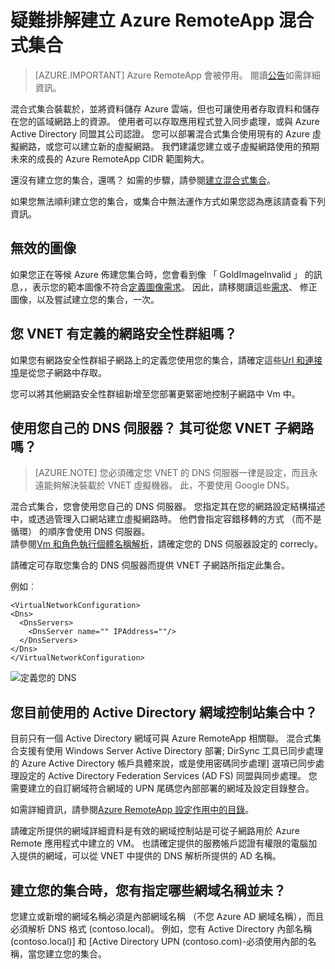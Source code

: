 
<properties
    pageTitle="疑難排解建立 RemoteApp 混合式集合 |Microsoft Azure"
    description="瞭解如何疑難排解 RemoteApp 混合式集合建立失敗"
    services="remoteapp"
    documentationCenter=""
    authors="vkbucha"
    manager="mbaldwin" />

<tags
    ms.service="remoteapp"
    ms.workload="compute"
    ms.tgt_pltfrm="na"
    ms.devlang="na"
    ms.topic="article"
    ms.date="08/15/2016"
    ms.author="elizapo" />



# <a name="troubleshoot-creating-azure-remoteapp-hybrid-collections"></a>疑難排解建立 Azure RemoteApp 混合式集合

> [AZURE.IMPORTANT]
> Azure RemoteApp 會被停用。 閱讀[公告](https://go.microsoft.com/fwlink/?linkid=821148)如需詳細資訊。

混合式集合裝載於，並將資料儲存 Azure 雲端，但也可讓使用者存取資料和儲存在您的區域網路上的資源。 使用者可以存取應用程式登入同步處理，或與 Azure Active Directory 同盟其公司認證。 您可以部署混合式集合使用現有的 Azure 虛擬網路，或您可以建立新的虛擬網路。 我們建議您建立或子虛擬網路使用的預期未來的成長的 Azure RemoteApp CIDR 範圍夠大。

還沒有建立您的集合，還嗎？ 如需的步驟，請參閱[建立混合式集合](remoteapp-create-hybrid-deployment.md)。

如果您無法順利建立您的集合，或集合中無法運作方式如果您認為應該請查看下列資訊。

## <a name="your-image-is-invalid"></a>無效的圖像 ##
如果您正在等候 Azure 佈建您集合時，您會看到像 「 GoldImageInvalid 」 的訊息，，表示您的範本圖像不符合[定義圖像需求](remoteapp-imagereqs.md)。 因此，請移閱讀這些[需求](remoteapp-imagereqs.md)、 修正圖像，以及嘗試建立您的集合，一次。



## <a name="does-your-vnet-have-network-security-groups-defined"></a>您 VNET 有定義的網路安全性群組嗎？ ##
如果您有網路安全性群組子網路上的定義您使用您的集合，請確定這些[Url 和連接埠](remoteapp-ports.md)是從您子網路中存取。

您可以將其他網路安全性群組新增至您部署更緊密地控制子網路中 Vm 中。

## <a name="are-you-using-your-own-dns-servers-and-are-they-accessible-from-your-vnet-subnet"></a>使用您自己的 DNS 伺服器？ 其可從您 VNET 子網路嗎？ ##
>[AZURE.NOTE] 您必須確定您 VNET 的 DNS 伺服器一律是設定，而且永遠能夠解決裝載於 VNET 虛擬機器。 此，不要使用 Google DNS。


混合式集合，您會使用您自己的 DNS 伺服器。 您指定其在您的網路設定結構描述中，或透過管理入口網站建立虛擬網路時。 他們會指定容錯移轉的方式 （而不是循環） 的順序會使用 DNS 伺服器。  
請參閱[Vm 和角色執行個體名稱解析](../virtual-network/virtual-networks-name-resolution-for-vms-and-role-instances.md)，請確定您的 DNS 伺服器設定的 correcly。

請確定可存取您集合的 DNS 伺服器而提供 VNET 子網路所指定此集合。

例如︰

    <VirtualNetworkConfiguration>
    <Dns>
      <DnsServers>
        <DnsServer name="" IPAddress=""/>
      </DnsServers>
    </Dns>
    </VirtualNetworkConfiguration>

![定義您的 DNS](./media/remoteapp-hybridtrouble/dnsvpn.png)

## <a name="are-you-using-an-active-directory-domain-controller-in-your-collection"></a>您目前使用的 Active Directory 網域控制站集合中？ ##
目前只有一個 Active Directory 網域可與 Azure RemoteApp 相關聯。 混合式集合支援有使用 Windows Server Active Directory 部署; DirSync 工具已同步處理的 Azure Active Directory 帳戶具體來說，或是使用密碼同步處理] 選項已同步處理設定的 Active Directory Federation Services (AD FS) 同盟與同步處理。 您需要建立的自訂網域符合網域的 UPN 尾碼您內部部署的網域及設定目錄整合。

如需詳細資訊，請參閱[Azure RemoteApp 設定作用中的目錄](remoteapp-ad.md)。

請確定所提供的網域詳細資料是有效的網域控制站是可從子網路用於 Azure Remote 應用程式中建立的 VM。 也請確定提供的服務帳戶認證有權限的電腦加入提供的網域，可以從 VNET 中提供的 DNS 解析所提供的 AD 名稱。

## <a name="what-domain-name-did-you-specify-when-you-created-your-collection"></a>建立您的集合時，您有指定哪些網域名稱並未？ ##

您建立或新增的網域名稱必須是內部網域名稱 （不您 Azure AD 網域名稱），而且必須解析 DNS 格式 (contoso.local)。 例如，您有 Active Directory 內部名稱 (contoso.local)] 和 [Active Directory UPN (contoso.com)-必須使用內部的名稱，當您建立您的集合。
